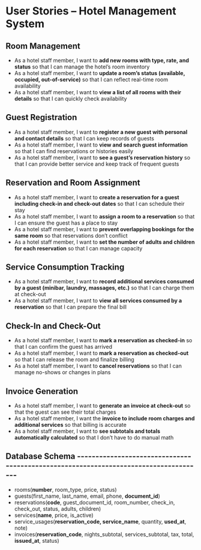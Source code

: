 # User Stories – Hotel Management System

##  Room Management
- As a hotel staff member, I want to **add new rooms with type, rate, and status** so that I can manage the hotel’s room inventory 
- As a hotel staff member, I want to **update a room’s status (available, occupied, out-of-service)** so that I can reflect real-time room availability  
- As a hotel staff member, I want to **view a list of all rooms with their details** so that I can quickly check availability  

##  Guest Registration
- As a hotel staff member, I want to **register a new guest with personal and contact details** so that I can keep records of guests 
- As a hotel staff member, I want to **view and search guest information** so that I can find reservations or histories easily  
- As a hotel staff member, I want to **see a guest’s reservation history** so that I can provide better service and keep track of frequent guests  

##  Reservation and Room Assignment
- As a hotel staff member, I want to **create a reservation for a guest including check-in and check-out dates** so that I can schedule their stay  
- As a hotel staff member, I want to **assign a room to a reservation** so that I can ensure the guest has a place to stay 
- As a hotel staff member, I want to **prevent overlapping bookings for the same room** so that reservations don’t conflict
- As a hotel staff member, I want to **set the number of adults and children for each reservation** so that I can manage capacity 

##  Service Consumption Tracking
- As a hotel staff member, I want to **record additional services consumed by a guest (minibar, laundry, massages, etc.)** so that I can charge them at check-out  
- As a hotel staff member, I want to **view all services consumed by a reservation** so that I can prepare the final bill  

##  Check-In and Check-Out
- As a hotel staff member, I want to **mark a reservation as checked-in** so that I can confirm the guest has arrived  
- As a hotel staff member, I want to **mark a reservation as checked-out** so that I can release the room and finalize billing  
- As a hotel staff member, I want to **cancel reservations** so that I can manage no-shows or changes in plans  

##  Invoice Generation
- As a hotel staff member, I want to **generate an invoice at check-out** so that the guest can see their total charges 
- As a hotel staff member, I want the **invoice to include room charges and additional services** so that billing is accurate  
- As a hotel staff member, I want to **see subtotals and totals automatically calculated** so that I don’t have to do manual math  



##  Database Schema -------------------------------------------------------------------------------------
- rooms(**number**, room_type, price, status)
- guests(first_name, last_name, email, phone, **document_id**)
- reservations(**code**, guest_document_id, room_number, check_in, check_out, status, adults, children)
- services(**name**, price, is_active)
- service_usages(**reservation_code, service_name**, quantity, **used_at**, note)
- invoices(**reservation_code**, nights_subtotal, services_subtotal, tax, total, **issued_at**, status)
